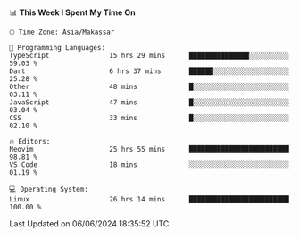 <!--START_SECTION:waka-->
📊 **This Week I Spent My Time On** 

```text
🕑︎ Time Zone: Asia/Makassar

💬 Programming Languages: 
TypeScript               15 hrs 29 mins      ███████████████░░░░░░░░░░   59.03 % 
Dart                     6 hrs 37 mins       ██████░░░░░░░░░░░░░░░░░░░   25.28 % 
Other                    48 mins             █░░░░░░░░░░░░░░░░░░░░░░░░   03.11 % 
JavaScript               47 mins             █░░░░░░░░░░░░░░░░░░░░░░░░   03.04 % 
CSS                      33 mins             █░░░░░░░░░░░░░░░░░░░░░░░░   02.10 % 

🔥 Editors: 
Neovim                   25 hrs 55 mins      █████████████████████████   98.81 % 
VS Code                  18 mins             ░░░░░░░░░░░░░░░░░░░░░░░░░   01.19 % 

💻 Operating System: 
Linux                    26 hrs 14 mins      █████████████████████████   100.00 % 
```


 Last Updated on 06/06/2024 18:35:52 UTC
<!--END_SECTION:waka-->
